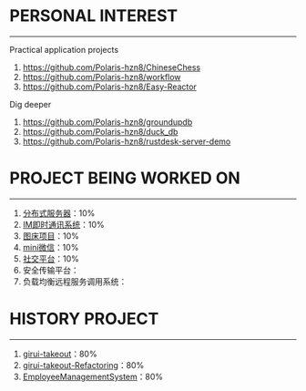 # PERSONAL INTEREST

---

Practical application projects

1. https://github.com/Polaris-hzn8/ChineseChess
2. https://github.com/Polaris-hzn8/workflow
3. https://github.com/Polaris-hzn8/Easy-Reactor

Dig deeper

1. https://github.com/Polaris-hzn8/groundupdb
2. https://github.com/Polaris-hzn8/duck_db
3. https://github.com/Polaris-hzn8/rustdesk-server-demo

# PROJECT BEING WORKED ON

---

1. [分布式服务器](https://github.com/Polaris-hzn8/Distributed-servers)：10%
2. [IM即时通讯系统](https://github.com/Polaris-hzn8/InstantMessage)：10%
3. [图床项目](https://github.com/Polaris-hzn8/picStorage-server)：10%
4. [mini微信](https://github.com/Polaris-hzn8/miniWechat)：10%
5. [社交平台](https://github.com/Polaris-hzn8/SocialPlatform)：10%
6. 安全传输平台：
7. 负载均衡远程服务调用系统：

# HISTORY PROJECT

---

1. [girui-takeout](https://github.com/Polaris-hnz8/girui-takeout)：80%
2. [girui-takeout-Refactoring](https://github.com/Polaris-hnz8/girui-takeout-Refactoring)：80%
3. [EmployeeManagementSystem](https://github.com/Polaris-hnz8/EmployeeManagementSystem)：80%